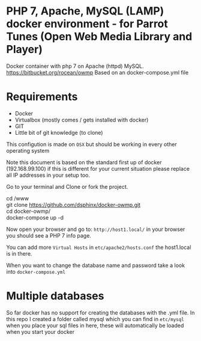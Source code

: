 # PHP 7, Apache, MySQL (LAMP) docker environment  - for Parrot Tunes (Open Web Media Library and Player)


Docker container with php 7 on Apache (httpd) MySQL. https://bitbucket.org/rocean/owmp
Based on an docker-compose.yml file


# Requirements
- Docker
- Virtualbox (mostly comes / gets installed with docker)
- GIT
- Little bit of git knowledge (to clone)

This configution is made on `OSX` but should be working in every other operating system

Note this document is based on the standard first up of docker (192.168.99.100) if this is different for your current situation please replace all IP addresses in your setup too.

Go to your terminal and Clone or fork the project.

cd /www <br/>
git clone https://github.com/dsphinx/docker-owmp.git <br/>
cd docker-owmp/ <br/>
docker-compose up -d  <br/>


Now open your browser and go to: `http://host1.local/`
in your browser you should see a PHP 7 info page. 



You can add more `Virtual Hosts` in `etc/apache2/hosts.conf` the host1.local is in there.

When you want to change the database name and password take a look into `docker-compose.yml`

# Multiple databases
So far docker has no support for creating the databases with the .yml file. In this repo I created a folder called mysql which you can find in `etc/mysql` when you place your sql files in here, these will automatically be loaded when you start your docker
